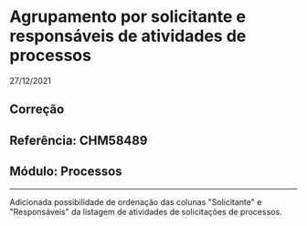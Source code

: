 # Agrupamento por solicitante e responsáveis de atividades de processos
27/12/2021
## Correção
## Referência: CHM58489
## Módulo: Processos
***

Adicionada possibilidade de ordenação das colunas "Solicitante" e "Responsáveis" da listagem de atividades de solicitações de processos.